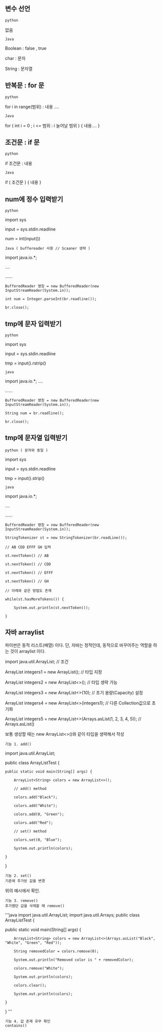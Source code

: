 변수 선언
--------

    python
    
없음
    
    Java
    
Boolean : false , true

char : 문자

String : 문자열

반복문 : for 문
------------

    python
    
for i in range(범위) :
    내용 ....
    
    Java
    
for ( int i = 0 ; i <= 범위 : i 늘어날 범위 ) { 
    내용....
}


조건문 : if 문
-------

    python 
        
if 조건문 :
    내용
    
    Java
    
if ( 조건문 ) {
    내용
}


num에 정수 입력받기
-----------

    python
    
import sys

input = sys.stdin.readline

num = int(input())

    Java ( buffereader 사용 // Scaaner 생략 )
    
import java.io.*;

....

......

    BufferedReader 명칭 = new BufferedReader(new InputStreamReader(System.in));
    
    int num = Integer.parseInt(br.readline());
    
    br.close();
    
    
tmp에 문자 입력받기
----------

    python
    
import sys

input = sys.stdin.readline

tmp = input().rstrip()

    java
    
import java.io.*;
....

......

    BufferedReader 명칭 = new BufferedReader(new InputStreamReader(System.in));
    
    String num = br.readline();
    
    br.close();
    
tmp에 문자열 입력받기
---------------

    python ( 문자와 동일 )
    
import sys

input = sys.stdin.readline

tmp = input().strip()

    java
    
import java.io.*;

....

......

    BufferedReader 명칭 = new BufferedReader(new InputStreamReader(System.in));
    
    StringTokenizer st = new StringTokenizer(br.readLine());

    // AB CDD EFFF GH 입력

    st.nextToken() // AB
    
    st.nextToken() // CDD
    
    st.nextToken() // EFFF
    
    st.nextToken() // GH

    // 아래와 같은 방법도 존재
    
    while(st.hasMoreTokens()) { 
    
        System.out.println(st.nextToken()); 
        
    }
    
자바 arraylist
---------

파이썬은 동적 리스트(배열) 이다. 단, 자바는 정적인데, 동적으로 바꾸어주는 역할을 하는 것이 arraylist 이다.

import java.util.ArrayList;     // 조건

ArrayList<Integer> integers1 = new ArrayList<Integer>(); // 타입 지정
    
ArrayList<Integer> integers2 = new ArrayList<>(); // 타입 생략 가능
    
ArrayList<Integer> integers3 = new ArrayList<>(10); // 초기 용량(Capacity) 설정
    
ArrayList<Integer> integers4 = new ArrayList<>(integers1); // 다른 Collection값으로 초기화
    
ArrayList<Integer> integers5 = new ArrayList<>(Arrays.asList(1, 2, 3, 4, 5)); // Arrays.asList()
    
보통 생성할 때는 new ArrayList<>()와 같이 타입을 생략해서 작성

    기능 1. add()
    
import java.util.ArrayList;

public class ArrayListTest {
    
    public static void main(String[] args) {
    
        ArrayList<String> colors = new ArrayList<>();
    
        // add() method
    
        colors.add("Black");
    
        colors.add("White");
    
        colors.add(0, "Green");
    
        colors.add("Red");

        // set() method
    
        colors.set(0, "Blue");

        System.out.println(colors);
    
    }
    
}
    
    기능 2. set()
    기존에 추가된 값을 변경
  
위의 예시에서 확인.
    
    기능 3. remove()
    추가했던 값을 삭제할 때 remove()
    
'''java
import java.util.ArrayList;
import java.util.Arrays;
public class ArrayListTest {
    
   public static void main(String[] args) {
    
        ArrayList<String> colors = new ArrayList<>(Arrays.asList("Black", "White", "Green", "Red"));
    
        String removedColor = colors.remove(0);
    
        System.out.println("Removed color is " + removedColor);

        colors.remove("White");
    
        System.out.println(colors);

        colors.clear();
    
        System.out.println(colors);
    
    }
    
}
'''   
    
    기능 4. 값 존재 유무 확인
    contains()
